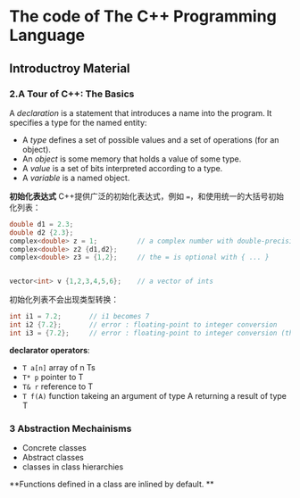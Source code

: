# The code of The C++ Programming Language

## Introductroy Material

### 2.A Tour of C++: The Basics

A *declaration* is a statement that introduces a name into the program. It specifies a type for the
named entity:
- A *type* defines a set of possible values and a set of operations (for an object).
- An *object* is some memory that holds a value of some type.
- A *value* is a set of bits interpreted according to a type.
- A *variable* is a named object.


**初始化表达式**
C++提供广泛的初始化表达式，例如 `=`，和使用统一的大括号初始化列表：

```c++
double d1 = 2.3;
double d2 {2.3};
complex<double> z = 1;          // a complex number with double-precision floating-point scalars
complex<double> z2 {d1,d2};
complex<double> z3 = {1,2};     // the = is optional with { ... }


vector<int> v {1,2,3,4,5,6};    // a vector of ints
```

初始化列表不会出现类型转换：

```c++
int i1 = 7.2;       // i1 becomes 7
int i2 {7.2};       // error : floating-point to integer conversion
int i3 = {7.2};     // error : floating-point to integer conversion (the = is redundant)
```

**declarator operators**:
- `T a[n]` array of n Ts
- `T* p` pointer to T
- `T& r` reference to T
- `T f(A)` function takeing an argument of type A returning a result of type T

### 3 Abstraction Mechainisms

- Concrete classes
- Abstract classes
- classes in class hierarchies

**Functions defined in a class are inlined by default. **

